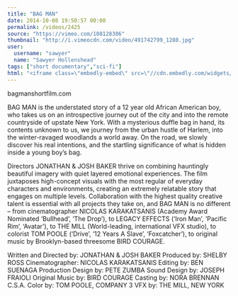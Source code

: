 ```yaml
---
title: "BAG MAN"
date: 2014-10-08 19:50:57 00:00
permalink: /videos/2425
source: "https://vimeo.com/108128386"
thumbnail: "http://i.vimeocdn.com/video/491742799_1280.jpg"
user:
  username: "sawyer"
  name: "Sawyer Hollenshead"
tags: ["short documentary","sci-fi"]
html: "<iframe class=\"embedly-embed\" src=\"//cdn.embedly.com/widgets/media.html?src=http%3A%2F%2Fplayer.vimeo.com%2Fvideo%2F108128386&wmode=transparent&src_secure=1&url=http%3A%2F%2Fvimeo.com%2F108128386&image=http%3A%2F%2Fi.vimeocdn.com%2Fvideo%2F491742799_1280.jpg&key=daaebf4d9cdd46779200162d0ca86e20&type=text%2Fhtml&schema=vimeo\" width=\"1920\" height=\"1080\" scrolling=\"no\" frameborder=\"0\" allowfullscreen></iframe>"
---
```


bagmanshortfilm.com

BAG MAN is the understated story of a 12 year old African American boy, who takes us on an introspective journey out of the city and into the remote countryside of upstate New York. With a mysterious duffle bag in hand, its contents unknown to us, we journey from the urban hustle of Harlem, into the winter-ravaged woodlands a world away. On the road, we slowly discover his real intentions, and the startling significance of what is hidden inside a young boy’s bag.

Directors JONATHAN & JOSH BAKER thrive on combining hauntingly beautiful imagery with quiet layered emotional experiences. The film juxtaposes high-concept visuals with the most regular of everyday characters and environments, creating an extremely relatable story that engages on multiple levels. Collaboration with the highest quality creative talent is essential with all projects they take on, and BAG MAN is no different – from cinematographer NICOLAS KARAKATSANIS (Academy Award Nominated ‘Bullhead’, ‘The Drop’), to LEGACY EFFECTS (‘Iron Man’, ‘Pacific Rim’, ‘Avatar’), to THE MILL (World-leading, international VFX studio), to colorist TOM POOLE (‘Drive’, ’12 Years A Slave’, ‘Foxcatcher’), to original music by Brooklyn-based threesome BIRD COURAGE.

Written and Directed by: 
JONATHAN & JOSH BAKER
Produced by:
SHELBY ROSS
Cinematographer: 
NICOLAS KARAKATSANIS
Editing by:
BEN SUENAGA
Production Design by:
PETE ZUMBA
Sound Design by:
JOSEPH FRAIOLI
Original Music by:
BIRD COURAGE
Casting by:
NORA BRENNAN C.S.A.
Color by:
TOM POOLE, COMPANY 3
VFX by:
THE MILL, NEW YORK